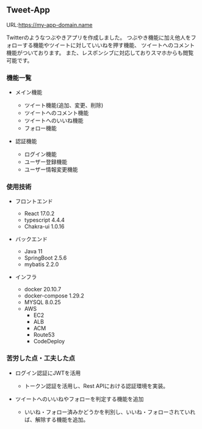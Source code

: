 ## Tweet-App

URL:https://my-app-domain.name

Twitterのようなつぶやきアプリを作成しました。
つぶやき機能に加え他人をフォローする機能やツイートに対していいねを押す機能、
ツイートへのコメント機能がついております。
また、レスポンシブに対応しておりスマホからも閲覧可能です。

### 機能一覧
- メイン機能
  - ツイート機能(追加、変更、削除)
  - ツイートへのコメント機能
  - ツイートへのいいね機能
  - フォロー機能

- 認証機能
  - ログイン機能
  - ユーザー登録機能
  - ユーザー情報変更機能

### 使用技術
- フロントエンド
  - React 17.0.2
  - typescript 4.4.4
  - Chakra-ui 1.0.16

- バックエンド
  - Java 11
  - SpringBoot 2.5.6
  - mybatis 2.2.0

- インフラ
  - docker 20.10.7
  - docker-compose 1.29.2
  - MYSQL 8.0.25
  - AWS
    - EC2
    - ALB
    - ACM
    - Route53
    - CodeDeploy

### 苦労した点・工夫した点
- ログイン認証にJWTを活用
  - トークン認証を活用し、Rest APIにおける認証環境を実装。

- ツイートへのいいねやフォローを判定する機能を追加
  - いいね・フォロー済みかどうかを判別し、いいね・フォローされていれば、解除する機能を追加。